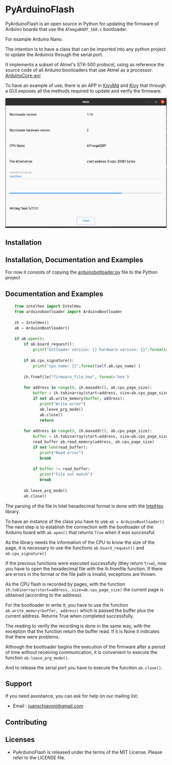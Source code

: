 PyArduinoFlash
====


PyArduinoFlash is an open source in Python for updating the firmware 
of Arduino boards that use the ``ATmegaBOOT_168.c`` bootloader.

For example Arduino Nano.

The intention is to have a class that can be imported into any python project to update the Arduinos through the serial port.

It implements a subset of Atmel's STK-500 protocol, using as reference the source code of all Arduino bootloaders that use Atmel as a processor. 
[ArduinoCore-avr](https://github.com/arduino/ArduinoCore-avr/blob/master/bootloaders/atmega/ATmegaBOOT_168.c)

To have an example of use, there is an APP in [KivyMd](https://gitlab.com/kivymd/KivyMD) and [Kivy](http://kivy.org) that through a GUI exposes all the methods required to update and verify the firmware.

![alt text](images/app_main.png)

Installation
------------
Installation, Documentation and Examples
----------------------------------------
For now it consists of copying the [arduinobotloader.py](https://github.com/jjsch-dev/PyArduinoFlash/blob/master/arduinobootloader.py) file to the Python project

Documentation and Examples
----------------------------------------
```python
    from intelhex import IntelHex
    from arduinobootloader import ArduinoBootloader

    ih = IntelHex()
    ab = ArduinoBootloader()

    if ab.open():
        if ab.board_request():
            print("botloader version: {} hardware version: {}".format(ab.sw_version, ab.hw_version))
        
        if ab.cpu_signature():
            print("cpu name: {}".format(self.ab.cpu_name) )

        ih.fromfile("firmware_file.hex", format='hex')
        
        for address in range(0, ih.maxaddr(), ab.cpu_page_size):
            buffer = ih.tobinarray(start=address, size=ab.cpu_page_size)
            if not ab.write_memory(buffer, address):
               print("Write error") 
               ab.leave_prg_mode()
               ab.close()
               return
        
        for address in range(0, ih.maxaddr(), ab.cpu_page_size):
            buffer = ih.tobinarray(start=address, size=ab.cpu_page_size)
            read_buffer ab.read_memory(address, ab.cpu_page_size)
            if not len(read_buffer):
               print("Read error") 
               break
               
            if buffer != read_buffer:
               print("File not match")
               break
        
        ab.leave_prg_mode()
        ab.close()
```
The parsing of the file in Intel hexadecimal format is done with the [IntelHex](https://github.com/python-intelhex/intelhex) library.

To have an instance of the class you have to use ``ab = ArduinoBootloader()``
The next step is to establish the connection with the bootloader of the Arduino board with ``ab.open()`` that returns ``True`` when it was successful.

As the library needs the information of the CPU to know the size of the page, it is necessary to use the functions ``ab.board_request()`` and ``ab.cpu_signature()``

If the previous functions were executed successfully (they return ``True``), now you have to open the hexadecimal file with the ih.fromfile function. If there are errors in the format or the file path is invalid, exceptions are thrown.

As the CPU flash is recorded by pages, with the function ``ih.tobinarray(start=address, size=ab.cpu_page_size)`` the current page is obtained (according to the address).

For the bootloader to write it, you have to use the function ``ab.write_memory(buffer, address)`` which is passed the buffer plus the current address. Returns True when completed successfully.

The reading to verify the recording is done in the same way, with the exception that the function return the buffer read. If it is None it indicates that there were problems.

Although the bootloader begins the execution of the firmware after a period of time without receiving communication, it is convenient to execute the function ``ab.leave_prg_mode()``.

And to release the serial port you have to execute the function ``ab.close()``.

Support
-------

If you need assistance, you can ask for help on our mailing list:

* Email      : juanschiavoni@gmail.com


Contributing
------------


Licenses
--------

- PyArduinoFlash is released under the terms of the MIT License. Please refer to the
  LICENSE file.



